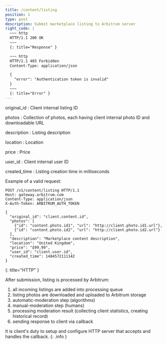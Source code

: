 ```yaml
---
title: /content/listing
position: 1
type: post
description: Submit marketplace listing to Arbitrum server
right_code: |
  ~~~ http
  HTTP/1.1 200 OK
  ~~~
  {: title="Response" }

  ~~~ http
  HTTP/1.1 403 Forbidden
  Content-Type: application/json

  {
    "error": "Authentication token is invalid"
  }
  ~~~
  {: title="Error" }
---
```

original_id
: Client internal listing ID

photos
: Collection of photos, each having client internal photo ID and downloadable URL

description
: Listing description

location
: Location

price
: Price

user_id
: Client internal user ID

created_time
: Listing creation time in milliseconds

<!-- This call will return a maximum of 100 books
{: .info } -->

Example of a valid request:
<!-- Lists all the photos you have access to. You can paginate by using the parameters listed above. -->

~~~ http
POST /v1/content/listing HTTP/1.1
Host: gateway.arbitrum.com
Content-Type: application/json
X-Auth-Token: ARBITRUM_AUTH_TOKEN

{
  "original_id": "client.content.id",
  "photos": [
    {"id": "content.photo.id1", "url": "http://client.photo.id1.url"},
    {"id": "content.photo.id2", "url": "http://client.photo.id2.url"}
  ],
  "description": "Marketplace content description",
  "location": "United Kingdom",
  "price": "£99.99",
  "user_id": "client.user.id",
  "created_time": 1484572111142
}
~~~
{: title="HTTP" }

After submission, listing is processed by Arbitrum:

1. all incoming listings are added into processing queue
2. listing photos are downloaded and uploaded to Arbitrum storage
3. automatic-moderation step (algorithms)
4. manual-moderation step (humans)
5. processing moderation result (collecting client statistics, creating historical record)
6. sending response to client via callback


It is client's duty to setup and configure HTTP server that accepts and handles
the callback.
{: .info }
